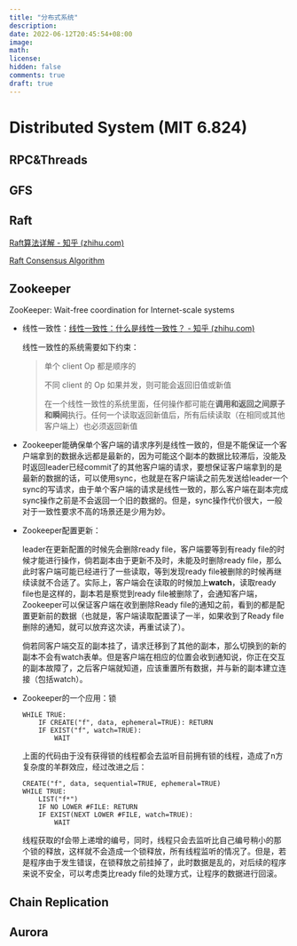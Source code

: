 ```yaml
---
title: "分布式系统"
description: 
date: 2022-06-12T20:45:54+08:00
image: 
math: 
license: 
hidden: false
comments: true
draft: true
---
```


# Distributed System (MIT 6.824)

## RPC&Threads



## GFS



## Raft

[Raft算法详解 - 知乎 (zhihu.com)](https://zhuanlan.zhihu.com/p/32052223)

[Raft Consensus Algorithm](https://raft.github.io/)

## Zookeeper

ZooKeeper: Wait-free coordination for Internet-scale systems

* 线性一致性：[线性一致性：什么是线性一致性？ - 知乎 (zhihu.com)](https://zhuanlan.zhihu.com/p/42239873)

  线性一致性的系统需要如下约束：

  > 单个 client Op 都是顺序的
  >
  > 不同 client 的 Op 如果并发，则可能会返回旧值或新值
  >
  > 在一个线性一致性的系统里面，任何操作都可能在**调用和返回之间原子和瞬间**执行。任何一个读取返回新值后，所有后续读取（在相同或其他客户端上）也必须返回新值

* Zookeeper能确保单个客户端的请求序列是线性一致的，但是不能保证一个客户端拿到的数据永远都是最新的，因为可能这个副本的数据比较滞后，没能及时返回leader已经commit了的其他客户端的请求，要想保证客户端拿到的是最新的数据的话，可以使用sync，也就是在客户端读之前先发送给leader一个sync的写请求，由于单个客户端的请求是线性一致的，那么客户端在副本完成sync操作之前是不会返回一个旧的数据的。但是，sync操作代价很大，一般对于一致性要求不高的场景还是少用为妙。

* Zookeeper配置更新：

  leader在更新配置的时候先会删除ready file，客户端要等到有ready file的时候才能进行操作，倘若副本由于更新不及时，未能及时删除ready file，那么此时客户端可能已经进行了一些读取，等到发现ready file被删除的时候再继续读就不合适了。实际上，客户端会在读取的时候加上**watch**，读取ready file也是这样的，副本若是察觉到ready file被删除了，会通知客户端，Zookeeper可以保证客户端在收到删除Ready file的通知之前，看到的都是配置更新前的数据（也就是，客户端读取配置读了一半，如果收到了Ready file删除的通知，就可以放弃这次读，再重试读了）。

  倘若同客户端交互的副本挂了，请求迁移到了其他的副本，那么切换到的新的副本不会有watch表单。但是客户端在相应的位置会收到通知说，你正在交互的副本故障了，之后客户端就知道，应该重置所有数据，并与新的副本建立连接（包括watch）。

* Zookeeper的一个应用：锁

  ```
  WHILE TRUE:
      IF CREATE("f", data, ephemeral=TRUE): RETURN
      IF EXIST("f", watch=TRUE):
          WAIT
  ```

  上面的代码由于没有获得锁的线程都会去监听目前拥有锁的线程，造成了n方复杂度的羊群效应，经过改进之后：

  ```
  CREATE("f", data, sequential=TRUE, ephemeral=TRUE)
  WHILE TRUE:
      LIST("f*")
      IF NO LOWER #FILE: RETURN
      IF EXIST(NEXT LOWER #FILE, watch=TRUE):
          WAIT
  ```

  线程获取的f会带上递增的编号，同时，线程只会去监听比自己编号稍小的那个锁的释放，这样就不会造成一个锁释放，所有线程监听的情况了。但是，若是程序由于发生错误，在锁释放之前挂掉了，此时数据是乱的，对后续的程序来说不安全，可以考虑类比ready file的处理方式，让程序的数据进行回滚。

## Chain Replication

## Aurora